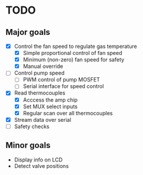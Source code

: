 # TODO
## Major goals
- [x] Control the fan speed to regulate gas temperature
    - [x] Simple proportional control of fan speed
    - [x] Minimum (non-zero) fan speed for safety
    - [x] Manual override
- [ ] Control pump speed
    - [ ] PWM control of pump MOSFET
    - [ ] Serial interface for speed control
- [x] Read thermocouples
    - [x] Acccess the amp chip
    - [x] Set MUX select inputs
    - [x] Regular scan over all thermocouples
- [x] Stream data over serial
- [ ] Safety checks

## Minor goals
- Display info on LCD
- Detect valve positions

